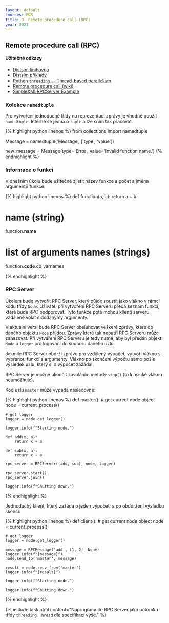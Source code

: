 ```yaml
---
layout: default
courses: PDS
title: 9. Remote procedure call (RPC)
year: 2021
---
```



## Remote procedure call (RPC)

#### Užitečné odkazy
* [Distsim knihovna](https://github.com/mikulatomas/distsim)
* [Distsim příklady](https://github.com/mikulatomas/distsim/tree/master/examples)
* [Python `threading` — Thread-based parallelism](https://docs.python.org/3/library/threading.html)
* [Remote procedure call (wiki)](https://en.wikipedia.org/wiki/Remote_procedure_call)
* [SimpleXMLRPCServer Example](https://docs.python.org/3/library/xmlrpc.server.html#simplexmlrpcserver-example)

### Kolekce ``namedtuple``
Pro vytvoření jednoduché třídy na reprezentaci zprávy je vhodné použít ``namedtuple``. Interně se jedná o ``tuple`` a lze sním tak pracovat.

{% highlight python linenos %}
from collections import namedtuple

Message = namedtuple('Message', ['type', 'value'])

new_message = Message(type='Error', value='Invalid function name.')
{% endhighlight %}

### Informace o funkci
V dnešním úkolu bude užitečné zjistit název funkce a počet a jména argumentů funkce.

{% highlight python linenos %}
def function(a, b):
    return a + b

# name (string)
function.__name__

# list of arguments names (strings)
function.__code__.co_varnames 

{% endhighlight %}

### RPC Server
Úkolem bude vytvořit RPC Server, který půjde spustit jako vlákno v rámci kódu třídy ``Node``. Uživatel při vytvoření RPC Serveru předá seznam funkcí, které bude RPC podporovat. Tyto funkce poté mohou klienti serveru vzdáleně volat s dodanýmy argumenty.

V aktuální verzi bude RPC Server obsluhovat veškeré zprávy, které do daného objektu ``Node`` příjdou. Zprávy které tak nepatří RPC Serveru může zahazovat. Při vytváření RPC Serveru je tedy nutné, aby byl předán objekt ``Node`` a ``logger`` pro logování do souboru daného uzlu.

Jakmile RPC Server obdrží zprávu pro vzdálený výpočet, vytvoří vlákno s vybranou funkcí a argumenty. Vlákno po skončení výpočtu samo pošle výsledek uzlu, který si o výpočet zažádal.

RPC Server je možné ukončit zavoláním metody ``stop()`` (to klasické vlákno neumožňuje).

Kód uzlu ``master`` může vypada nasledovně:

{% highlight python linenos %}
def master():
    # get current node object
    node = current_process()

    # get logger
    logger = node.get_logger()

    logger.info(f"Starting node.")

    def add(x, a):
        return x + a

    def sub(x, a):
        return x - a

    rpc_server = RPCServer([add, sub], node, logger)

    rpc_server.start()
    rpc_server.join()

    logger.info(f"Shutting down.")
{% endhighlight %}

Jednoduchý klient, který zažádá o jeden výpočet, a po obddržení výsledku skončí:

{% highlight python linenos %}
def client():
    # get current node object
    node = current_process()

    # get logger
    logger = node.get_logger()

    message = RPCMessage('add', [1, 2], None)
    logger.info(f"{message}")
    node.send_to('master', message)

    result = node.recv_from('master')
    logger.info(f"{result}")

    logger.info(f"Starting node.")

    logger.info(f"Shutting down.")
{% endhighlight %}



{% include task.html content="Naprogramujte RPC Server jako potomka třídy <code>threading.Thread</code> dle specifikací výše." %}


